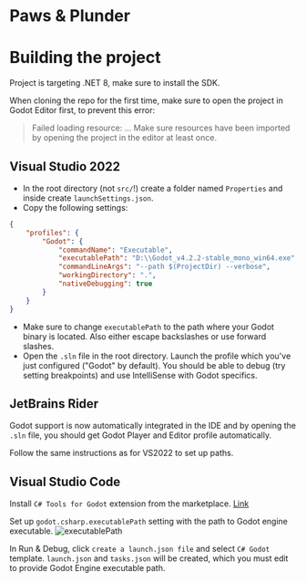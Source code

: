# Paws & Plunder

# Building the project
Project is targeting .NET 8, make sure to install the SDK.

When cloning the repo for the first time, make sure to open the project in Godot Editor first, to prevent this error:
> Failed loading resource: ... Make sure resources have been imported by opening the project in the editor at least once.

## Visual Studio 2022
- In the root directory (not `src/`!) create a folder named `Properties` and inside create `launchSettings.json`.
- Copy the following settings:
```json
{
	"profiles": {
		"Godot": {
			"commandName": "Executable",
			"executablePath": "D:\\Godot_v4.2.2-stable_mono_win64.exe",
			"commandLineArgs": "--path $(ProjectDir) --verbose",
			"workingDirectory": ".",
			"nativeDebugging": true
		}
	}
}
```
- Make sure to change `executablePath` to the path where your Godot binary is located. Also either escape backslashes or use forward slashes.
- Open the `.sln` file in the root directory. Launch the profile which you've just configured ("Godot" by default). You should be able to debug (try setting breakpoints) and use IntelliSense with Godot specifics.
## JetBrains Rider
Godot support is now automatically integrated in the IDE and by opening the `.sln` file, you should get Godot Player and Editor profile automatically.

Follow the same instructions as for VS2022 to set up paths.

## Visual Studio Code
Install `C# Tools for Godot` extension from the marketplace. [Link](https://marketplace.visualstudio.com/items?itemName=neikeq.godot-csharp-vscode)

Set up `godot.csharp.executablePath` setting with the path to Godot engine executable.
![executablePath](https://i.ibb.co/1LTtc99/Screenshot-2024-08-04-174448.png)

In Run & Debug, click `create a launch.json file` and select `C# Godot` template. `launch.json` and `tasks.json` will be created, which you must edit to provide Godot Engine executable path.
